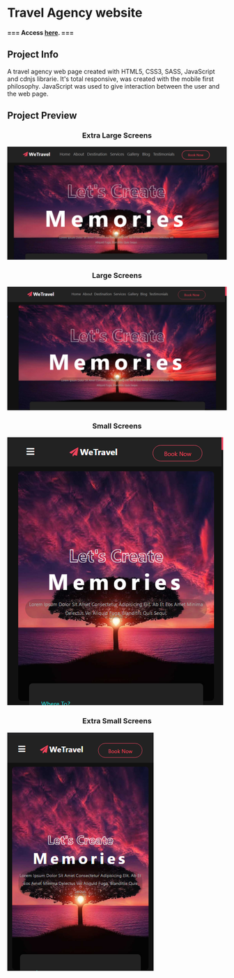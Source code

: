 # Travel Agency website
<h4 text-align:"center">=== Access <a href="https://davibt.github.io/Project-Travel_Agency/">here</a>. ===</h4>

<h2>Project Info</h2>
A travel agency web page created with HTML5, CSS3, SASS, JavaScript and cdnjs librarie.
It's total responsive, was created with the mobile first philosophy. JavaScript was used to give interaction between the user and the web page.

<h2>Project Preview</h2>

<h3 style="text-align:center;">Extra Large Screens</h3>
<img margin="auto" src="https://github.com/DaviBT/Project-Travel_Agency/blob/main/images/wetravel.png"> 

<h3 style="text-align:center;">Large Screens</h3>
<img margin="auto" src="https://github.com/DaviBT/Project-Travel_Agency/blob/main/images/wetravel-large.png">

<h3 style="text-align:center;">Small Screens</h3>
<img margin="auto" src="https://github.com/DaviBT/Project-Travel_Agency/blob/main/images/wetrvel-small.png">

<h3 style="text-align:center;">Extra Small Screens</h3>
<img margin="auto" src="https://github.com/DaviBT/Project-Travel_Agency/blob/main/images/wetravel-extrasmall.png">
